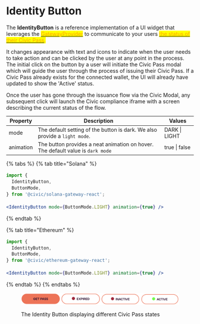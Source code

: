 # Identity Button

The **IdentityButton** is a reference implementation of a UI widget that leverages the [<mark style="color:orange;">GatewayProvider</mark>](gateway-provider/) to communicate to your users [<mark style="color:orange;">the status of their Civic Pass</mark>](gateway-provider/gateway-status.md)<mark style="color:orange;">.</mark>

It changes appearance with text and icons to indicate when the user needs to take action and can be clicked by the user at any point in the process. The initial click on the button by a user will initiate the Civic Pass modal which will guide the user through the process of issuing their Civic Pass. If a Civic Pass already exists for the connected wallet, the UI will already have updated to show the 'Active' status.

Once the user has gone through the issuance flow via the Civic Modal, any subsequent click will launch the Civic compliance iframe with a screen describing the current status of the flow.

| **Property** | **Description**                                                                 | **Values**    |
| ------------ | ------------------------------------------------------------------------------- | ------------- |
| mode         | The default setting of the button is dark. We also provide a `light mode`.      | DARK \| LIGHT |
| animation    | The button provides a neat animation on hover. The default value is `dark mode` | true \| false |

{% tabs %}
{% tab title="Solana" %}
```jsx
import {
  IdentityButton,
  ButtonMode,
} from '@civic/solana-gateway-react';

<IdentityButton mode={ButtonMode.LIGHT} animation={true} />
```
{% endtab %}

{% tab title="Ethereum" %}
```jsx
import {
  IdentityButton,
  ButtonMode,
} from '@civic/ethereum-gateway-react';

<IdentityButton mode={ButtonMode.LIGHT} animation={true} />
```
{% endtab %}
{% endtabs %}

<figure><img src="../../../../.gitbook/assets/image (10).png" alt=""><figcaption><p>The Identity Button displaying different Civic Pass states</p></figcaption></figure>



